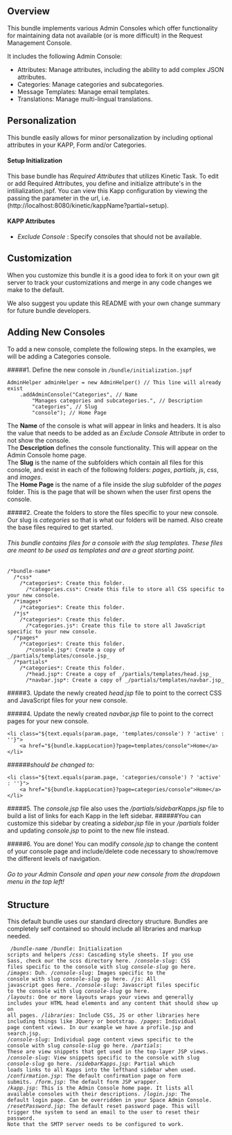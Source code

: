 ## Overview
This bundle implements various Admin Consoles which offer functionality for maintaining data not available (or is more difficult) in the Request Management Console.

It includes the following Admin Console:

* Attributes: Manage attributes, including the ability to add complex JSON attributes.
* Categories: Manage categories and subcategories.
* Message Templates: Manage email templates.
* Translations: Manage multi-lingual translations.

## Personalization
This bundle easily allows for minor personalization by including optional attributes in your KAPP, Form and/or Categories.

#### Setup Initialization
This base bundle has _Required Attributes_ that utilizes Kinetic Task. To edit or add Required Attributes, you define and initialize attribute's in the intilialization.jspf. You can view this Kapp configuration by viewing the passing the parameter in the url, i.e. (http://localhost:8080/kinetic/kappName?partial=setup).

#### KAPP Attributes
* _Exclude Console_ : Specify consoles that should not be available.

## Customization
When you customize this bundle it is a good idea to fork it on your own git server to track your customizations and merge in any code changes we make to the default.

We also suggest you update this README with your own change summary for future bundle developers.

## Adding New Consoles
To add a new console, complete the following steps. In the examples, we will be adding a Categories console.

#####1. Define the new console in `/bundle/initialization.jspf`
```
AdminHelper adminHelper = new AdminHelper() // This line will already exist
    .addAdminConsole("Categories", // Name
        "Manages categories and subcategories.", // Description
        "categories", // Slug 
        "console"); // Home Page 
```
The **Name** of the console is what will appear in links and headers. It is also the value that needs to be added as an _Exclude Console_ Attribute in order to not show the console.  
The **Description** defines the console functionality. This will appear on the Admin Console home page.  
The **Slug** is the name of the subfolders which contain all files for this console, and exist in each of the following folders: _pages_, _partials_, _js_, _css_, and _images_.  
The **Home Page** is the name of a file inside the _slug_ subfolder of the _pages_ folder. This is the page that will be shown when the user first opens the console.  

#####2. Create the folders to store the files specific to your new console. Our slug is _categories_ so that is what our folders will be named. Also create the base files required to get started. 
###### This bundle contains files for a console with the slug _templates_. These files are meant to be used as templates and are a great starting point.
```
/*bundle-name*
  /*css*
    /*categories*: Create this folder.
      /*categories.css*: Create this file to store all CSS specific to your new console. 
  /*images*
    /*categories*: Create this folder.
  /*js*
    /*categories*: Create this folder.
      /*categories.js*: Create this file to store all JavaScript specific to your new console. 
  /*pages*
    /*categories*: Create this folder.
      /*console.jsp*: Create a copy of _/partials/templates/console.jsp_
  /*partials*
    /*categories*: Create this folder.
      /*head.jsp*: Create a copy of _/partials/templates/head.jsp_
      /*navbar.jsp*: Create a copy of _/partials/templates/navbar.jsp_
```

#####3. Update the newly created _head.jsp_ file to point to the correct CSS and JavaScript files for your new console.

#####4. Update the newly created _navbar.jsp_ file to point to the correct pages for your new console.
```
<li class="${text.equals(param.page, 'templates/console') ? 'active' : ''}">
    <a href="${bundle.kappLocation}?page=templates/console">Home</a>
</li>
```
######_should be changed to:_
```
<li class="${text.equals(param.page, 'categories/console') ? 'active' : ''}">
    <a href="${bundle.kappLocation}?page=categories/console">Home</a>
</li>
```

#####5. The _console.jsp_ file also uses the _/partials/sidebarKapps.jsp_ file to build a list of links for each Kapp in the left sidebar. 
######You can customize this sidebar by creating a _sidebar.jsp_ file in your _/partials_ folder and updating _console.jsp_ to point to the new file instead.

#####6. You are done! You can modify _console.jsp_ to change the content of your console page and include/delete code necessary to show/remove the different levels of navigation. 
###### Go to your Admin Console and open your new console from the dropdown menu in the top left!

## Structure
This default bundle uses our standard directory structure.  Bundles are completely self contained so should include all libraries and markup needed.

<code><pre>
/*bundle-name*
  /*bundle*: Initialization scripts and helpers
  /*css*: Cascading style sheets. If you use Sass, check our the scss directory here.
    /*console-slug*: CSS files specific to the console with slug _console-slug_ go here.
  /*images*: Duh.
    /*console-slug*: Images specific to the console with slug _console-slug_ go here.
  /*js*: All javascript goes here.
    /*console-slug*: Javascript files specific to the console with slug _console-slug_ go here.
  /*layouts*: One or more layouts wraps your views and generally includes your HTML head elements and any content that should show up on all pages.
  /*libraries*: Include CSS, JS or other libraries here including things like JQuery or bootstrap.
  /*pages*:  Individual page content views. In our example we have a profile.jsp and search.jsp.
    /*console-slug*: Individual page content views specific to the console with slug _console-slug_ go here.
  /*partials*: These are view snippets that get used in the top-layer JSP views.
    /*console-slug*: View snippets specific to the console with slug _console-slug_ go here.
    /*sidebarKapps.jsp*: Partial which loads links to all Kapps into the lefthand sidebar when used.
  /*confirmation.jsp*: The default confirmation page on form submits.
  /*form.jsp*: The default form JSP wrapper.
  /*kapp.jsp*: This is the Admin Console home page. It lists all available consoles with their descriptions.
  /*login.jsp*: The default login page. Can be overridden in your Space Admin Console.
  /*resetPassword.jsp*: The default reset password page. This will trigger the system to send an email to the user to reset their password. Note that the SMTP server needs to be configured to work.
</pre></code>
